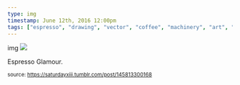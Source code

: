 ```yaml
---
type: img
timestamp: June 12th, 2016 12:00pm
tags: ["espresso", "drawing", "vector", "coffee", "machinery", "art", "Neon"]
---
```

img
<img src="https://saturdayxiii.github.io/media/145813300168.jpg"/>

Espresso Glamour.
 
      
      
      
      
      
  
<small>source: https://saturdayxiii.tumblr.com/post/145813300168</small>